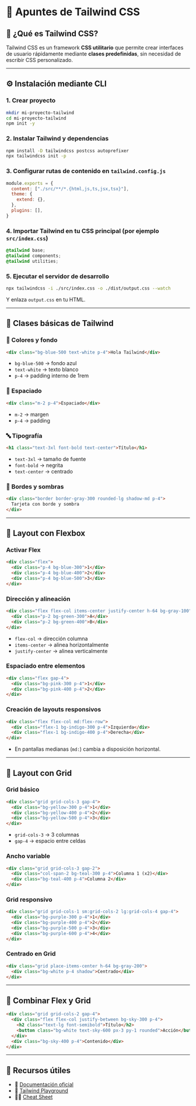 
# 🌈 Apuntes de Tailwind CSS

## 🧩 ¿Qué es Tailwind CSS?
Tailwind CSS es un framework **CSS utilitario** que permite crear interfaces de usuario rápidamente mediante **clases predefinidas**, sin necesidad de escribir CSS personalizado.

---

## ⚙️ Instalación mediante CLI

### 1. Crear proyecto
```bash
mkdir mi-proyecto-tailwind
cd mi-proyecto-tailwind
npm init -y
```

### 2. Instalar Tailwind y dependencias
```bash
npm install -D tailwindcss postcss autoprefixer
npx tailwindcss init -p
```

### 3. Configurar rutas de contenido en `tailwind.config.js`
```js
module.exports = {
  content: ["./src/**/*.{html,js,ts,jsx,tsx}"],
  theme: {
    extend: {},
  },
  plugins: [],
}
```

### 4. Importar Tailwind en tu CSS principal (por ejemplo `src/index.css`)
```css
@tailwind base;
@tailwind components;
@tailwind utilities;
```

### 5. Ejecutar el servidor de desarrollo
```bash
npx tailwindcss -i ./src/index.css -o ./dist/output.css --watch
```

Y enlaza `output.css` en tu HTML.

---

## 🧱 Clases básicas de Tailwind

### 🎨 Colores y fondo
```html
<div class="bg-blue-500 text-white p-4">Hola Tailwind</div>
```
- `bg-blue-500` → fondo azul  
- `text-white` → texto blanco  
- `p-4` → padding interno de 1rem

### 📏 Espaciado
```html
<div class="m-2 p-4">Espaciado</div>
```
- `m-2` → margen  
- `p-4` → padding

### 🔤 Tipografía
```html
<h1 class="text-3xl font-bold text-center">Título</h1>
```
- `text-3xl` → tamaño de fuente  
- `font-bold` → negrita  
- `text-center` → centrado

### 🧍 Bordes y sombras
```html
<div class="border border-gray-300 rounded-lg shadow-md p-4">
  Tarjeta con borde y sombra
</div>
```

---

## 🧭 Layout con Flexbox

### Activar Flex
```html
<div class="flex">
  <div class="p-4 bg-blue-300">1</div>
  <div class="p-4 bg-blue-400">2</div>
  <div class="p-4 bg-blue-500">3</div>
</div>
```

### Dirección y alineación
```html
<div class="flex flex-col items-center justify-center h-64 bg-gray-100">
  <div class="p-2 bg-green-300">A</div>
  <div class="p-2 bg-green-400">B</div>
</div>
```
- `flex-col` → dirección columna  
- `items-center` → alinea horizontalmente  
- `justify-center` → alinea verticalmente  

### Espaciado entre elementos
```html
<div class="flex gap-4">
  <div class="bg-pink-300 p-4">1</div>
  <div class="bg-pink-400 p-4">2</div>
</div>
```

### Creación de layouts responsivos
```html
<div class="flex flex-col md:flex-row">
  <div class="flex-1 bg-indigo-300 p-4">Izquierda</div>
  <div class="flex-1 bg-indigo-400 p-4">Derecha</div>
</div>
```
- En pantallas medianas (`md:`) cambia a disposición horizontal.

---

## 🧮 Layout con Grid

### Grid básico
```html
<div class="grid grid-cols-3 gap-4">
  <div class="bg-yellow-300 p-4">1</div>
  <div class="bg-yellow-400 p-4">2</div>
  <div class="bg-yellow-500 p-4">3</div>
</div>
```
- `grid-cols-3` → 3 columnas  
- `gap-4` → espacio entre celdas  

### Ancho variable
```html
<div class="grid grid-cols-3 gap-2">
  <div class="col-span-2 bg-teal-300 p-4">Columna 1 (x2)</div>
  <div class="bg-teal-400 p-4">Columna 2</div>
</div>
```

### Grid responsivo
```html
<div class="grid grid-cols-1 sm:grid-cols-2 lg:grid-cols-4 gap-4">
  <div class="bg-purple-300 p-4">1</div>
  <div class="bg-purple-400 p-4">2</div>
  <div class="bg-purple-500 p-4">3</div>
  <div class="bg-purple-600 p-4">4</div>
</div>
```

### Centrado en Grid
```html
<div class="grid place-items-center h-64 bg-gray-200">
  <div class="bg-white p-4 shadow">Centrado</div>
</div>
```

---

## 🧰 Combinar Flex y Grid

```html
<div class="grid grid-cols-2 gap-4">
  <div class="flex flex-col justify-between bg-sky-300 p-4">
    <h2 class="text-lg font-semibold">Título</h2>
    <button class="bg-white text-sky-600 px-3 py-1 rounded">Acción</button>
  </div>
  <div class="bg-sky-400 p-4">Contenido</div>
</div>
```

---

## 🧾 Recursos útiles

- 📘 [Documentación oficial](https://tailwindcss.com/docs)
- 🎨 [Tailwind Playground](https://play.tailwindcss.com)
- 🧑‍💻 [Cheat Sheet](https://nerdcave.com/tailwind-cheat-sheet)
